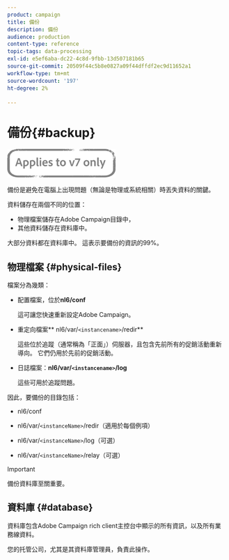```yaml
---
product: campaign
title: 備份
description: 備份
audience: production
content-type: reference
topic-tags: data-processing
exl-id: e5ef6aba-dc22-4c8d-9fbb-13d507181b65
source-git-commit: 20509f44c5b8e0827a09f44dffdf2ec9d11652a1
workflow-type: tm+mt
source-wordcount: '197'
ht-degree: 2%

---
```


# 備份{#backup}

![](../../assets/v7-only.svg)

備份是避免在電腦上出現問題（無論是物理或系統相關）時丟失資料的關鍵。

資料儲存在兩個不同的位置：

* 物理檔案儲存在Adobe Campaign目錄中，
* 其他資料儲存在資料庫中。

大部分資料都在資料庫中。 這表示要備份的資訊的99%。

## 物理檔案 {#physical-files}

檔案分為幾類：

* 配置檔案，位於&#x200B;**nl6/conf**

   這可讓您快速重新設定Adobe Campaign。

* 重定向檔案** nl6/var/`<instancename>`/redir**

   這些位於追蹤（通常稱為「正面」）伺服器，且包含先前所有的促銷活動重新導向。 它們仍用於先前的促銷活動。

* 日誌檔案：**nl6/var/`<instancename>`/log**

   這些可用於追蹤問題。

因此，要備份的目錄包括：

* nl6/conf

* nl6/var/`<instanceName>`/redir（適用於每個例項）

* nl6/var/`<instanceName>`/log（可選）

* nl6/var/`<instanceName>`/relay（可選）

>[!IMPORTANT]
>
>備份資料庫至關重要。

## 資料庫 {#database}

資料庫包含Adobe Campaign rich client主控台中顯示的所有資訊，以及所有業務線資料。

您的托管公司，尤其是其資料庫管理員，負責此操作。
